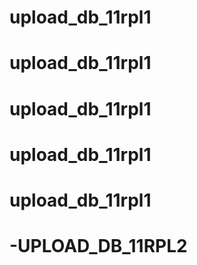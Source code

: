 # upload_db_11rpl1
# upload_db_11rpl1
# upload_db_11rpl1
# upload_db_11rpl1
# upload_db_11rpl1
# -UPLOAD_DB_11RPL2
